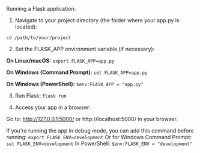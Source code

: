 Running a Flask application:

1. Navigate to your project directory (the folder where your app.py is located):

```cd /path/to/your/project```

2. Set the FLASK_APP environment variable (if necessary):

**On Linux/macOS:**
```export FLASK_APP=app.py```

**On Windows (Command Prompt):**
```set FLASK_APP=app.py```

**On Windows (PowerShell):**
```$env:FLASK_APP = "app.py"```

3. Run Flask:
```flask run```

4. Access your app in a browser:

Go to: http://127.0.0.1:5000/ or http://localhost:5000/ in your browser.

If you're running the app in debug mode, you can add this command before running:
```export FLASK_ENV=development```
Or for Windows Command Prompt:
```set FLASK_ENV=development```
In PowerShell:
```$env:FLASK_ENV = "development"```

